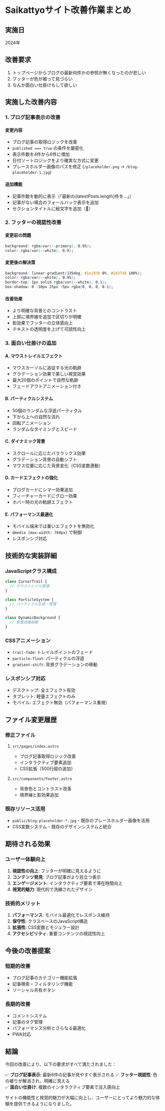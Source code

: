 # Saikattyoサイト改善作業まとめ

## 実施日
2024年

## 改善要求
1. トップページからブログの最新何件かの参照が無くなったのが悲しい
2. フッターが色が被って見づらい
3. なんか面白い仕掛けもして欲しい

## 実施した改善内容

### 1. ブログ記事表示の改善

#### 変更内容
- ブログ記事の取得ロジックを改善
- `published === true` の条件を厳密化
- 表示件数を4件から6件に増加
- 日付ソートロジックをより確実な方式に変更
- プレースホルダー画像のパスを修正 (`/placeholder.png` → `/blog-placeholder-1.jpg`)

#### 追加機能
- 記事件数を動的に表示（「最新の{latestPosts.length}件を...」）
- 記事がない場合のフォールバック表示を追加
- セクションタイトルに絵文字を追加（📝）

### 2. フッターの視認性改善

#### 変更前の問題
```css
background: rgba(var(--primary), 0.95);
color: rgba(var(--white), 0.9);
```

#### 変更後の解決策
```css
background: linear-gradient(135deg, #1e293b 0%, #2d3748 100%);
color: rgba(var(--white), 0.95);
border-top: 1px solid rgba(var(--white), 0.1);
box-shadow: 0 -10px 25px -5px rgba(0, 0, 0, 0.1);
```

#### 改善効果
- より明確な背景とのコントラスト
- 上部に境界線を追加で区切りが明確
- 影効果でフッターの立体感向上
- テキストの透明度を上げて可読性向上

### 3. 面白い仕掛けの追加

#### A. マウストレイルエフェクト
- マウスカーソルに追従する光の軌跡
- グラデーション効果で美しい視覚効果
- 最大20個のポイントで自然な軌跡
- フェードアウトアニメーション付き

#### B. パーティクルシステム
- 50個のランダムな浮遊パーティクル
- 下から上への自然な流れ
- 回転アニメーション
- ランダムなタイミングとスピード

#### C. ダイナミック背景
- スクロールに応じたパララックス効果
- グラデーション背景の自動シフト
- マウス位置に応じた背景変化（CSS変数連動）

#### D. カードエフェクトの強化
- ブログカードにシマー効果追加
- フィーチャーカードにグロー効果
- ホバー時の光の軌跡エフェクト

#### E. パフォーマンス最適化
- モバイル端末では重いエフェクトを無効化
- `@media (max-width: 768px)` で制御
- レスポンシブ対応

## 技術的な実装詳細

### JavaScriptクラス構成
```javascript
class CursorTrail {
  // マウストレイル管理
}

class ParticleSystem {
  // パーティクル生成・管理
}

class DynamicBackground {
  // 背景効果制御
}
```

### CSSアニメーション
- `trail-fade`: トレイルポイントのフェード
- `particle-float`: パーティクルの浮遊
- `gradient-shift`: 背景グラデーションの移動

### レスポンシブ対応
- デスクトップ: 全エフェクト有効
- タブレット: 軽量エフェクトのみ
- モバイル: エフェクト無効（パフォーマンス重視）

## ファイル変更履歴

### 修正ファイル
1. `src/pages/index.astro`
   - ブログ記事取得ロジック改善
   - インタラクティブ要素追加
   - CSS拡張（500行超の追加）
   
2. `src/components/Footer.astro`
   - 背景色とコントラスト改善
   - 境界線と影効果追加

### 既存リソース活用
- `public/blog-placeholder-*.jpg` - 既存のプレースホルダー画像を活用
- CSS変数システム - 既存のデザインシステムと統合

## 期待される効果

### ユーザー体験向上
1. **視認性の向上**: フッターが明確に見えるように
2. **コンテンツ発見**: ブログ記事がより目立つ表示
3. **エンゲージメント**: インタラクティブ要素で滞在時間向上
4. **視覚的魅力**: 現代的で洗練されたデザイン

### 技術的メリット
1. **パフォーマンス**: モバイル最適化でレスポンス維持
2. **保守性**: クラスベースのJavaScript構造
3. **拡張性**: CSS変数とモジュラー設計
4. **アクセシビリティ**: 重要コンテンツの視認性向上

## 今後の改善提案

### 短期的改善
- ブログ記事のカテゴリー機能拡張
- 記事検索・フィルタリング機能
- ソーシャル共有ボタン

### 長期的改善
- コメントシステム
- 記事のタグ管理
- パフォーマンス分析とさらなる最適化
- PWA対応

## 結論

今回の改善により、以下の要求がすべて満たされました：

✅ **ブログ記事表示**: 最新6件の記事が見やすく表示される
✅ **フッター視認性**: 色の被りが解消され、明確に見える  
✅ **面白い仕掛け**: 複数のインタラクティブ要素で没入感向上

サイトの機能性と視覚的魅力が大幅に向上し、ユーザーにとってより魅力的な体験を提供できるようになりました。